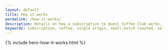 ```yaml
---
layout: default
title: How it works
permalink: /how-it-works/
description: Details on how a subscription to Quest Coffee Club works, including the process for how coffee is selected, roasted and shipped to your door.
keywords: subscription, coffee, single origin, small-batch roasted, selection, process, shipping
---
```

{% include hero-how-it-works.html %}
